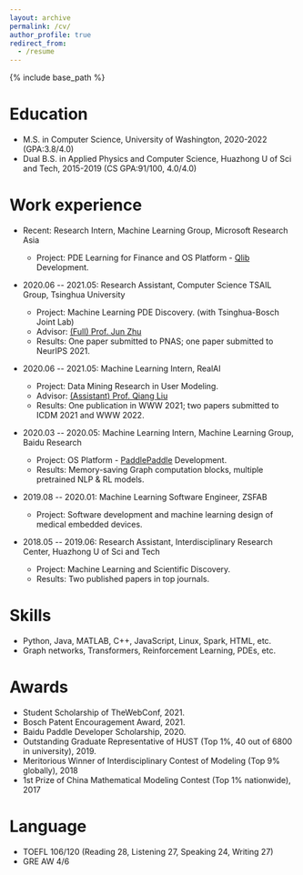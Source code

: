 ```yaml
---
layout: archive
permalink: /cv/
author_profile: true
redirect_from:
  - /resume
---
```


{% include base_path %}

Education
======
* M.S. in Computer Science, University of Washington, 2020-2022 (GPA:3.8/4.0)
* Dual B.S. in Applied Physics and Computer Science, Huazhong U of Sci and Tech, 2015-2019 (CS GPA:91/100, 4.0/4.0)

Work experience
======
* Recent: Research Intern, Machine Learning Group, Microsoft Research Asia 
  * Project: PDE Learning for Finance and OS Platform - [Qlib](https://github.com/microsoft/qlib) Development.

* 2020.06 -- 2021.05: Research Assistant, Computer Science TSAIL Group, Tsinghua University 
  * Project: Machine Learning PDE Discovery. (with Tsinghua-Bosch Joint Lab)
  * Advisor: [(Full) Prof. Jun Zhu](http://ml.cs.tsinghua.edu.cn/~jun/index.shtml)
  * Results: One paper submitted to PNAS; one paper submitted to NeurIPS 2021.

* 2020.06 -- 2021.05: Machine Learning Intern, RealAI
  * Project: Data Mining Research in User Modeling.
  * Advisor: [(Assistant) Prof. Qiang Liu](https://john-qiangliu.tech/)
  * Results: One publication in WWW 2021; two papers submitted to ICDM 2021 and WWW 2022.

* 2020.03 -- 2020.05: Machine Learning Intern, Machine Learning Group, Baidu Research
  * Project: OS Platform - [PaddlePaddle](https://github.com/PaddlePaddle) Development.
  * Results: Memory-saving Graph computation blocks, multiple pretrained NLP & RL models.

* 2019.08 -- 2020.01: Machine Learning Software Engineer, ZSFAB
  * Project: Software development and machine learning design of medical embedded devices.

* 2018.05 -- 2019.06: Research Assistant, Interdisciplinary Research Center, Huazhong U of Sci and Tech
  * Project: Machine Learning and Scientific Discovery.
  * Results: Two published papers in top journals.
  
Skills
======
* Python, Java, MATLAB, C++, JavaScript, Linux, Spark, HTML, etc.
* Graph networks, Transformers, Reinforcement Learning, PDEs, etc.

Awards
======
* Student Scholarship of TheWebConf, 2021.
* Bosch Patent Encouragement Award, 2021.
* Baidu Paddle Developer Scholarship, 2020.
* Outstanding Graduate Representative of HUST (Top 1%, 40 out of 6800 in university), 2019.
* Meritorious Winner of Interdisciplinary Contest of Modeling (Top 9% globally), 2018
* 1st Prize of China Mathematical Modeling Contest (Top 1% nationwide), 2017
  
Language
======
* TOEFL 106/120 (Reading 28, Listening 27, Speaking 24, Writing 27)
* GRE AW 4/6
  
